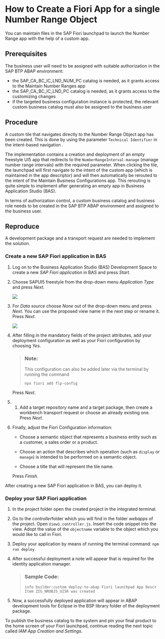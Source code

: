 <!-- loioc57cae7f62d84107aa6ccbab36663535 -->

# How to Create a Fiori App for a single Number Range Object

You can maintain files in the SAP Fiori launchpad to launch the Number Range app with the help of a custom app.



<a name="loioc57cae7f62d84107aa6ccbab36663535__section_zk4_lbh_fxb"/>

## Prerequisites

The business user will need to be assigned with suitable authorization in the SAP BTP ABAP environment:

-   the SAP\_CA\_BC\_IC\_LND\_NUM\_PC catalog is needed, as it grants access to the Maintain Number Ranges app
-   the SAP\_CA\_BC\_IC\_LND\_PC catalog is needed, as it grants access to the customizing changes
-   if the targeted business configuration instance is protected, the relevant custom business catalog must also be assigned to the business user



<a name="loioc57cae7f62d84107aa6ccbab36663535__section_h3p_sbh_fxb"/>

## Procedure

A custom tile that navigates directly to the Number Range Object app has been created. This is done by using the parameter `Technical Identifier` in the intent-based navigation .

The implementation contains a creation and deployment of an empty freestyle UI5 app that redirects to the `NumberRangeInterval-manage` \(manage number range intervals\) with the required parameter. When clicking the tile, the launchpad will first navigate to the intent of the custom app \(which is maintained in the app descriptor\) and will then automatically be rerouted to the intent of the Maintain Business Configurations app. This rerouting is quite simple to implement after generating an empty app in Business Application Studio \(BAS\).

In terms of authorization control, a custom business catalog and business role needs to be created in the SAP BTP ABAP environment and assigned to the business user.



<a name="loioc57cae7f62d84107aa6ccbab36663535__section_qg3_5bh_fxb"/>

## Reproduce

A development package and a transport request are needed to implement the solution.



### Create a new SAP Fiori application in BAS

1.  Log on to the Business Application Studio \(BAS\) Development Space to create a new *SAP Fiori application* in BAS and press *Start*.

2.  Choose SAPUI5 freestyle from the drop-down menu *Application Type* and press *Next*.

    ![](images/controller_e4f5be1.png)

3.  For *Data source* choose *None* out of the drop-down menu and press *Next*. You can use the proposed view name in the next step or rename it. Press *Next*.

    ![](images/deploy_8984fb5.png)

4.  After filling in the mandatory fields of the project attributes, add your deployment configuration as well as your Fiori configuration by choosing *Yes*.

    > ### Note:  
    > This configuration can also be added later via the terminal by running the command
    > 
    > `npx fiori add flp-config`

    Press *Next*.

5.  1.  Add a target repository name and a target package, then create a workbench transport request or choose an already existing one. Press *Next*.

6.  Finally, adjust the Fiori Configuration information:

    -   Choose a semantic object that represents a business entity such as a customer, a sales order or a product.

    -   Choose an action that describes which operation \(such as `display` or `manage`\) is intended to be performed on a semantic object.

    -   Choose a title that will represent the tile name.


    Press *Finish*.


After creating a new SAP Fiori application in BAS, you can deploy it.



### Deploy your SAP Fiori application

1.  In the project folder open the created project in the integrated terminal.

2.  Go to the *controller*folder which you will find in the folder *webapps* of the project. Open `View1.controller.js`. Insert the code snippet into the view. Adopt the value of the `objectname` variable to the object which you would like to call in Fiori.

3.  Deploy your application by means of running the terminal command: `npm run deploy`.

4.  After successful deployment a note will appear that is required for the identity application manager.

    > ### Sample Code:  
    > ```
    > info builder:custom deploy-to-abap Fiori launchpad App Descr Item ZIG_NROBJ5_UI5R was created
    > ```

5.  Now, a successfully deployed application will appear in ABAP development tools for Eclipse in the BSP library folder of the deployment package.


To publish the business catalog to the system and pin your final product to the home screen of your Fiori launchpad, continue reading the next topic called *IAM App Creation and Settings*.

